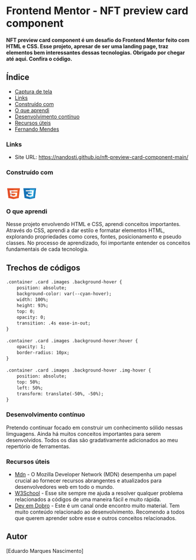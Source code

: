 # Frontend Mentor - NFT preview card component


#### NFT preview card component é um desafio do Frontend Mentor feito com HTML e CSS. Esse projeto, apresar de ser uma landing page, traz elementos bem interessantes dessas tecnologias. Obrigado por chegar até aqui. Confira o código.

## Índice

- [Captura de tela](#captura-de-tela)
- [Links](#links)
- [Construído com](#construído-com)
- [O que aprendi](#o-que-aprendi)
- [Desenvolvimento contínuo](#desenvolvimento-contínuo)
- [Recursos úteis](#recursos-úteis)
- [Fernando Mendes](#autor)

<!-- ### Captura de tela

#### Tela Desktop

<img src="./src/images/desktop.gif" alt="Tela desktop exibindo funcionalidades">

#### Tela Ipad

<img src="./src/images/ipad.gif" alt="Tela tablet exibindo funcionalidades">
### Captura de tela

#### Tela Desktop

<img src="./src/images/desktop.gif" alt="Tela desktop exibindo funcionalidades">

#### Tela Ipad

<img src="./src/images/ipad.gif" alt="Tela tablet exibindo funcionalidades">

#### Tela Mobile

<img src="./src/images/mobile.gif" alt="Exibindo responsividade no mobile">
 -->
### Links

- Site URL: https://nandosti.github.io/nft-preview-card-component-main/

### Construído com

<div style="display: inline_block"><br>
  <img align="center" alt="HTML" height="30" width="40" src="https://raw.githubusercontent.com/devicons/devicon/master/icons/html5/html5-original.svg">
  <img align="center" alt="CSS" height="30" width="40" src="https://raw.githubusercontent.com/devicons/devicon/master/icons/css3/css3-original.svg">       
</div>

### O que aprendi

Nesse projeto envolvendo HTML e CSS, aprendi conceitos importantes. Através do CSS, aprendi a dar estilo e formatar elementos HTML, explorando propriedades como cores, fontes, posicionamento e pseudo classes. No processo de aprendizado, foi importante entender os conceitos fundamentais de cada tecnologia.

## Trechos de códigos

```
.container .card .images .background-hover {
    position: absolute;
    background-color: var(--cyan-hover);
    width: 100%;
    height: 93%;
    top: 0;
    opacity: 0;
    transition: .4s ease-in-out;
}

.container .card .images .background-hover:hover {
    opacity: 1;
    border-radius: 10px;
}

.container .card .images .background-hover .img-hover {
    position: absolute;
    top: 50%;
    left: 50%;
    transform: translate(-50%, -50%);
}

```

### Desenvolvimento contínuo

Pretendo continuar focado em construir um conhecimento sólido nessas limguagens. Ainda há muitos conceitos importantes para serem desenvolvidos. Todos os dias são gradativamente adicionados ao meu repertório de ferramentas.

### Recursos úteis

- [Mdn](https://developer.mozilla.org/en-US/) - O Mozilla Developer Network (MDN) desempenha um papel crucial ao fornecer recursos abrangentes e atualizados para desenvolvedores web em todo o mundo.
- [W3School](https://www.w3schools.com/css/default.asp) - Esse site sempre me ajuda a resolver qualquer problema relacionados a códigos de uma maneira fácil e muito rápida.
- [Dev em Dobro](https://www.youtube.com/@DevemDobro) - Este é um canal onde encontro muito material. Tem muito conteúdo relacionado ao desenvolvimento. Recomendo a todos que querem aprender sobre esse e outros conceitos relacionados.

## Autor

[Eduardo  Marques Nascimento] 
<!-- (https://www.linkedin.com/in/fernandomendesti/) -->


